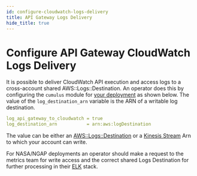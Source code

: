 ```yaml
---
id: configure-cloudwatch-logs-delivery
title: API Gateway Logs Delivery
hide_title: true
---
```


# Configure API Gateway CloudWatch Logs Delivery

It is possible to deliver CloudWatch API execution and access logs to a cross-account shared AWS::Logs::Destination. An operator does this by configuring the `cumulus` module for [your deployment](../deployment/README.md#configure-and-deploy-the-cumulus-tf-root-module) as shown below. The value of the `log_destination_arn` variable is the ARN of a writable log destination.

```yaml
log_api_gateway_to_cloudwatch = true
log_destination_arn           = arn:aws:logDestination
```

The value can be either an [AWS::Logs::Destination](https://docs.aws.amazon.com/AWSCloudFormation/latest/UserGuide/aws-resource-logs-destination.html) or a [Kinesis Stream](https://aws.amazon.com/kinesis/data-streams/) Arn to which your account can write.

For NASA/NGAP deployments an operator should make a request to the metrics team for write access and the correct shared Logs Destination for further processing in their [ELK](https://www.elastic.co/elk-stack) stack.
